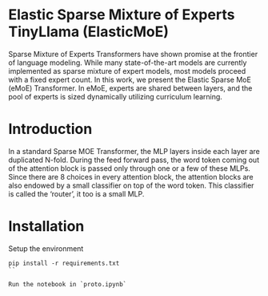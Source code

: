 # Elastic Sparse Mixture of Experts TinyLlama (ElasticMoE)

Sparse Mixture of Experts Transformers have shown promise at the frontier of language modeling. While many state-of-the-art models are currently implemented as sparse mixture of expert models, most models proceed with a fixed expert count. In this work, we present the Elastic Sparse MoE (eMoE) Transformer. In eMoE, experts are shared between layers, and the pool of experts is sized dynamically utilizing curriculum learning.

# Introduction

In a standard Sparse MOE Transformer, the MLP layers inside each layer are duplicated N-fold. During the feed forward pass, the word token coming out of the attention block is passed only through one or a few of these MLPs. Since there are 8 choices in every attention block, the attention blocks are also endowed by a small classifier on top of the word token. This classifier is called the ‘router’, it too is a small MLP.

# Installation

Setup the environment

```
pip install -r requirements.txt
``

Run the notebook in `proto.ipynb`
